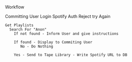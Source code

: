Workflow

Committing User
  Login
     Spotify Auth
       Reject
         try Again
         
    Get Playlists
      Search For "Anon"
        If not found - Inform User and give instructions
        
        If found - Display to Commiting User
           No - Do Nothing
           
        Yes - Send to Tape Library - Write Spotify URL to DB

        
        
            
        
